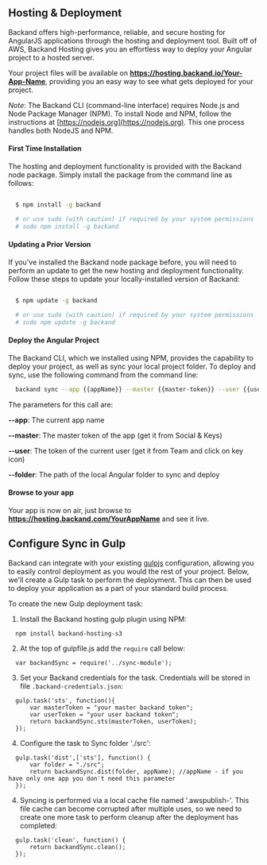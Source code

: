 ## Hosting & Deployment
Backand offers high-performance, reliable, and secure hosting for AngularJS applications through the hosting and deployment tool. Built off of AWS, Backand Hosting gives you an effortless way to deploy your Angular project to a hosted server.

Your project files will be available on **https://hosting.backand.io/Your-App-Name**, providing you an easy way to see what gets deployed for your project.


*Note*: The Backand CLI (command-line interface) requires Node.js and Node Package Manager (NPM). To install Node and NPM, follow the instructions at [https://nodejs.org](https://nodejs.org). This one process handles both NodeJS and NPM.

#### First Time Installation

The hosting and deployment functionality is provided with the Backand node package. Simply install the package from the command line as follows:

```bash

  $ npm install -g backand

  # or use sudo (with caution) if required by your system permissions
  # sudo npm install -g backand
```

#### Updating a Prior Version

If you've installed the Backand node package before, you will need to perform an update to get the new hosting and deployment functionality. Follow these steps to update your locally-installed version of Backand:

```bash

  $ npm update -g backand

  # or use sudo (with caution) if required by your system permissions
  # sudo npm update -g backand
```

#### Deploy the Angular Project

The Backand CLI, which we installed using NPM, provides the capability to deploy your project, as well as sync your local project folder. To deploy and sync, use the following command from the command line:

```bash
  backand sync --app {{appName}} --master {{master-token}} --user {{user-token}} --folder /path/to/project/folder
```

The parameters for this call are:

  **--app**: The current app name
  
  **--master**: The master token of the app (get it from Social & Keys)
  
  **--user**: The token of the current user (get it from Team and click on key icon)
  
  **--folder**: The path of the local Angular folder to sync and deploy
  
#### Browse to your app
Your app is now on air, just browse to **https://hosting.backand.com/YourAppName** and see it live.

## Configure Sync in Gulp

Backand can integrate with your existing [gulpjs](http://gulpjs.com) configuration, allowing you to easily control deployment as you would the rest of your project. Below, we'll create a Gulp task to perform the deployment. This can then be used to deploy your application as a part of your standard build process.

To create the new Gulp deployment task:

1. Install the Backand hosting gulp plugin using NPM:

```
  npm install backand-hosting-s3
```

2. At the top of gulpfile.js add the `require` call below:

```
  var backandSync = require('../sync-module');
```  

3. Set your Backand credentials for the task. Credentials will be stored in file `.backand-credentials.json`:

```
  gulp.task('sts', function(){
      var masterToken = "your master backand token";
      var userToken = "your user backand token"; 
      return backandSync.sts(masterToken, userToken);
  });
```

4. Configure the task to Sync folder './src':

```
  gulp.task('dist',['sts'], function() {   
      var folder = "./src";
      return backandSync.dist(folder, appName); //appName - if you have only one app you don't need this parameter
  });
```

4. Syncing is performed via a local cache file named '.awspublish-<bucketname>'. This file cache can become corrupted
 after multiple uses, so we need to create one more task to perform cleanup after the deployment has completed:

```
  gulp.task('clean', function() {
      return backandSync.clean();
  });
```
